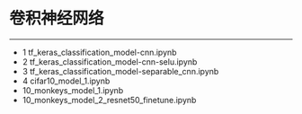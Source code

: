 # 卷积神经网络
***
- 1 tf_keras_classification_model-cnn.ipynb
- 2 tf_keras_classification_model-cnn-selu.ipynb
- 3 tf_keras_classification_model-separable_cnn.ipynb
- 4 cifar10_model_1.ipynb
- 10_monkeys_model_1.ipynb
- 10_monkeys_model_2_resnet50_finetune.ipynb